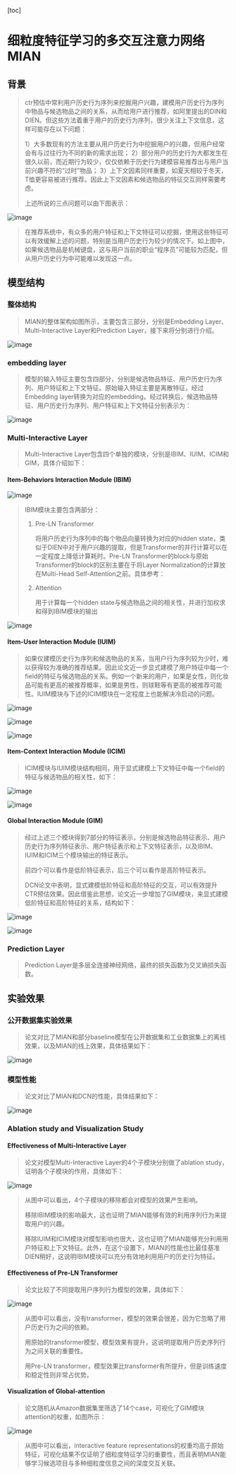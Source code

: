[toc]

# 细粒度特征学习的多交互注意力网络MIAN

## 背景

> ctr预估中常利用户历史行为序列来挖掘用户兴趣，建模用户历史行为序列中物品与候选物品之间的关系，从而给用户进行推荐，如阿里提出的DIN和DIEN。但这些方法着重于用户的历史行为序列，很少关注上下文信息，这样可能存在以下问题：
>
> 1）大多数现有的方法主要从用户历史行为中挖掘用户的兴趣，但用户经常会有与过往行为不同的新的需求出现；
>  2）部分用户的历史行为大都发生在很久以前，而近期行为较少，仅仅依赖于历史行为建模容易推荐出与用户当前兴趣不符的“过时”物品；
>  3）上下文因素同样重要，如夏天相较于冬天，T恤更容易被进行推荐。因此上下文因素和候选物品的特征交互同样需要考虑。
>
> 上述所说的三点问题可以由下图表示：

![image](https://github.com/ShaoQiBNU/CTR_MIAN/blob/main/img/1.png)

> 在推荐系统中，有众多的用户特征和上下文特征可以挖掘，使用这些特征可以有效缓解上述的问题，特别是当用户历史行为较少的情况下。如上图中，如果候选物品是机械键盘，这与用户当前的职业“程序员”可能较为匹配，但从用户历史行为中可能难以发现这一点。

## 模型结构

### 整体结构

> MIAN的整体架构如图所示，主要包含三部分，分别是Embedding Layer、Multi-Interactive Layer和Prediction Layer，接下来将分别进行介绍。

![image](https://github.com/ShaoQiBNU/CTR_MIAN/blob/main/img/2.png)

### embedding layer

> 模型的输入特征主要包含四部分，分别是候选物品特征、用户历史行为序列、用户特征和上下文特征。原始输入特征主要是离散特征，经过Embedding layer转换为对应的embedding。经过转换后，候选物品特征、用户历史行为序列、用户特征和上下文特征分别表示为：

![image](https://github.com/ShaoQiBNU/CTR_MIAN/blob/main/img/3.png)

### Multi-Interactive Layer

> Multi-Interactive Layer包含四个单独的模块，分别是IBIM、IUIM、ICIM和GIM，具体介绍如下：

#### Item-Behaviors Interaction Module (IBIM)

![image](https://github.com/ShaoQiBNU/CTR_MIAN/blob/main/img/4.png)

> IBIM模块主要包含两部分：
>
> 1. Pre-LN Transformer
>
>    将用户历史行为序列中的每个物品向量转换为对应的hidden state，类似于DIEN中对于用户兴趣的提取，但是Transformer的并行计算可以在一定程度上降低计算耗时。Pre-LN Transformer的block与原始Transformer的block的区别主要在于将Layer Normalization的计算放在Multi-Head Self-Attention之前。具体参考：
>
> 2. Attention
>
>    用于计算每一个hidden state与候选物品之间的相关性，并进行加权求和得到IBIM模块的输出

![image](https://github.com/ShaoQiBNU/CTR_MIAN/blob/main/img/5.png)


#### Item-User Interaction Module (IUIM)

> 如果仅建模历史行为序列和候选物品的关系，当用户行为序列较为少时，难以获得较为准确的推荐结果。因此论文近一步显式建模了用户特征中每一个field的特征与候选物品的关系。例如一个新来的用户，如果是女性，则化妆品可能有更高的被推荐概率，如果是男性，则球鞋等有更高的被推荐可能性。IUIM模块与下述的ICIM模块在一定程度上也能解决冷启动的问题。

![image](https://github.com/ShaoQiBNU/CTR_MIAN/blob/main/img/6.png)

![image](https://github.com/ShaoQiBNU/CTR_MIAN/blob/main/img/7.png)

![image](https://github.com/ShaoQiBNU/CTR_MIAN/blob/main/img/8.png)



#### Item-Context Interaction Module (ICIM)

> ICIM模块与IUIM模块结构相同，用于显式建模上下文特征中每一个field的特征与候选物品的相关性，如下：

![image](https://github.com/ShaoQiBNU/CTR_MIAN/blob/main/img/6.png)

![image](https://github.com/ShaoQiBNU/CTR_MIAN/blob/main/img/9.png)

#### Global Interaction Module (GIM)

> 经过上述三个模块得到7部分的特征表示，分别是候选物品特征表示、用户历史行为序列特征表示、用户特征表示和上下文特征表示，以及IBIM、IUIM和ICIM三个模块输出的特征表示。
>
> 前四个可以看作是低阶特征表示，后三个可以看作是高阶特征表示。
>
> DCN论文中表明，显式建模低阶特征和高阶特征的交互，可以有效提升CTR预估效果。因此借鉴此思想，论文近一步增加了GIM模块，来显式建模低阶特征和高阶特征的关系，结构如下：


![image](https://github.com/ShaoQiBNU/CTR_MIAN/blob/main/img/16.png)

![image](https://github.com/ShaoQiBNU/CTR_MIAN/blob/main/img/10.png)


### Prediction Layer

> Prediction Layer是多层全连接神经网络，最终的损失函数为交叉熵损失函数。



## 实验效果

### 公开数据集实验效果

> 论文对比了MIAN和部分baseline模型在公开数据集和工业数据集上的离线效果，以及MIAN的线上效果，具体结果如下：

![image](https://github.com/ShaoQiBNU/CTR_MIAN/blob/main/img/11.png)

### 模型性能

> 论文对比了MIAN和DCN的性能，具体结果如下：

![image](https://github.com/ShaoQiBNU/CTR_MIAN/blob/main/img/12.png)

### Ablation study and Visualization Study

#### Effectiveness of Multi-Interactive Layer

> 论文对模型Multi-Interactive Layer的4个子模块分别做了ablation study，证明各个子模块的作用，具体如下：

![image](https://github.com/ShaoQiBNU/CTR_MIAN/blob/main/img/13.png)

> 从图中可以看出，4个子模块的移除都会对模型的效果产生影响。
>
> 移除IBIM模块的影响最大，这也证明了MIAN能够有效的利用序列行为来提取用户的兴趣。
>
> 移除IUIM和ICIM模块对模型影响也很大，这也证明了MIAN能够充分利用用户特征和上下文特征。此外，在这个设置下，MIAN的性能也比最佳基准DIEN稍好，这说明IBIM模块可以充分有效地利用用户的历史行为特征。

#### Effectiveness of Pre-LN Transformer

> 论文比较了不同提取用户序列行为模型的效果，具体如下：

![image](https://github.com/ShaoQiBNU/CTR_MIAN/blob/main/img/14.png)

> 从图中可以看出，没有transformer，模型的效果会很差，因为它忽略了用户历史行为之间的依赖。
>
> 用原始的transformer模型，模型效果有提升，这说明提取用户历史序列行为之间关联的重要性。
>
> 用Pre-LN transformer，模型效果比transformer有所提升，但是训练速度和稳定性则非常占优势。

#### Visualization of Global-attention

> 论文随机从Amazon数据集里筛选了14个case，可视化了GIM模块attention的权重，如图所示：

![image](https://github.com/ShaoQiBNU/CTR_MIAN/blob/main/img/15.png)

> 从图中可以看出，interactive feature representations的权重均高于原始特征，可视化结果不仅证明了细粒度特征学习的重要性，而且表明MIAN能够学习候选项目与多种细粒度信息之间的深度交互关联。
